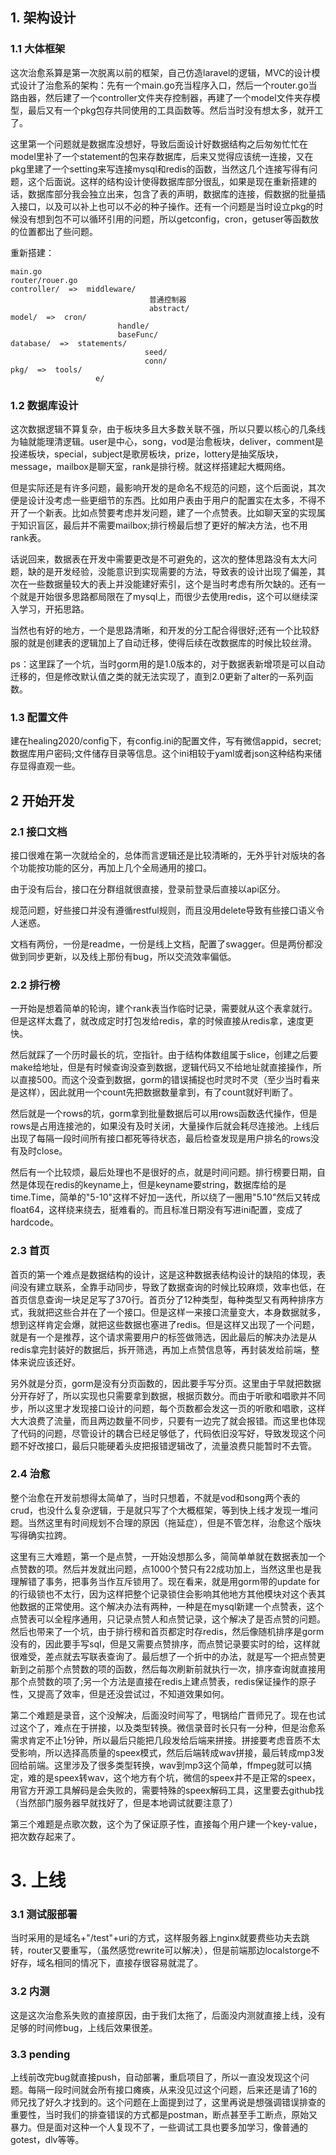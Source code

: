 ## 1. 架构设计

### 1.1 大体框架

这次治愈系算是第一次脱离以前的框架，自己仿造laravel的逻辑，MVC的设计模式设计了治愈系的架构：先有一个main.go充当程序入口，然后一个router.go当路由器，然后建了一个controller文件夹存控制器，再建了一个model文件夹存模型，最后又有一个pkg包存共同使用的工具函数等。然后当时没有想太多，就开工了。

这里第一个问题就是数据库没想好，导致后面设计好数据结构之后匆匆忙忙在model里补了一个statement的包来存数据库，后来又觉得应该统一连接，又在pkg里建了一个setting来写连接mysql和redis的函数，当然这几个连接写得有问题，这个后面说。这样的结构设计使得数据库部分很乱，如果是现在重新搭建的话，数据库部分我会独立出来，包含了表的声明，数据库的连接，假数据的批量插入接口，以及可以补上也可以不必的种子操作。还有一个问题是当时设立pkg的时候没有想到包不可以循环引用的问题，所以getconfig，cron，getuser等函数放的位置都出了些问题。

重新搭建：

```
main.go
router/rouer.go
controller/  =>  middleware/
                               普通控制器
                               abstract/
model/  =>  cron/
                        handle/
                        baseFunc/
database/  =>  statements/
							  seed/
                              conn/
pkg/  =>  tools/
                   e/
```

### 1.2 数据库设计

这次数据逻辑不算复杂，由于板块多且大多数关联不强，所以只要以核心的几条线为轴就能理清逻辑。user是中心，song，vod是治愈板块，deliver，comment是投递板块，special，subject是歌房板块，prize，lottery是抽奖版块，message，mailbox是聊天室，rank是排行榜。就这样搭建起大概网络。

但是实际还是有许多问题，最影响开发的是命名不规范的问题，这个后面说，其次便是设计没考虑一些更细节的东西。比如用户表由于用户的配置实在太多，不得不开了一个新表。比如点赞要考虑并发问题，建了一个点赞表。比如聊天室的实现属于知识盲区，最后并不需要mailbox;排行榜最后想了更好的解决方法，也不用rank表。

话说回来，数据表在开发中需要更改是不可避免的，这次的整体思路没有太大问题，缺的是开发经验，没能意识到实现需要的方法，导致表的设计出现了偏差，其次在一些数据量较大的表上并没能建好索引，这个是当时考虑有所欠缺的。还有一个就是开始很多思路都局限在了mysql上，而很少去使用redis，这个可以继续深入学习，开拓思路。

当然也有好的地方，一个是思路清晰，和开发的分工配合得很好;还有一个比较舒服的就是创建表的逻辑加上了自动迁移，使得后续在改数据库的时候比较丝滑。

ps：这里踩了一个坑，当时gorm用的是1.0版本的，对于数据表新增项是可以自动迁移的，但是修改默认值之类的就无法实现了，直到2.0更新了alter的一系列函数。

### 1.3 配置文件

建在healing2020/config下，有config.ini的配置文件，写有微信appid，secret;数据库用户密码;文件储存目录等信息。这个ini相较于yaml或者json这种结构来储存显得直观一些。

## 2 开始开发

### 2.1 接口文档

接口很难在第一次就给全的，总体而言逻辑还是比较清晰的，无外乎针对版块的各个功能按功能的区分，再加上几个全局通用的接口。

由于没有后台，接口在分群组就很直接，登录前登录后直接以api区分。

规范问题，好些接口并没有遵循restful规则，而且没用delete导致有些接口语义令人迷惑。

文档有两份，一份是readme，一份是线上文档，配置了swagger。但是两份都没做到同步更新，以及线上那份有bug，所以交流效率偏低。

### 2.2 排行榜

一开始是想着简单的轮询，建个rank表当作临时记录，需要就从这个表拿就行。但是这样太蠢了，就改成定时打包发给redis，拿的时候直接从redis拿，速度更快。

然后就踩了一个历时最长的坑，空指针。由于结构体数组属于slice，创建之后要make给地址，但是有时候查询没查到数据，逻辑代码又不给地址就直接操作，所以直接500。而这个没查到数据，gorm的错误捕捉也时灵时不灵（至少当时看来是这样），因此就用一个count先把数据数量拿到，有了count就好判断了。

然后就是一个rows的坑，gorm拿到批量数据后可以用rows函数迭代操作，但是rows是占用连接池的，如果没有及时关闭，大量操作后就会耗尽连接池。上线后出现了每隔一段时间所有接口都死等待状态，最后检查发现是用户排名的rows没有及时close。

然后有一个比较烦，最后处理也不是很好的点，就是时间问题。排行榜要日期，自然是体现在redis的keyname上，但是keyname要string，数据库给的是time.Time，简单的"5-10"这样不好加一迭代，所以绕了一圈用"5.10"然后又转成float64，这样绕来绕去，挺难看的。而且标准日期没有写进ini配置，变成了hardcode。

### 2.3 首页

首页的第一个难点是数据结构的设计，这是这种数据表结构设计的缺陷的体现，表间没有建立联系，全靠手动同步，导致了数据查询的时候比较麻烦，效率也低，在首页信息查询一块足足写了370行。首页分了12种类型，每种类型又有两种排序方式，我就把这些合并在了一个接口。但是这样一来接口流量变大，本身数据就多，想到这样肯定会爆，就把这些数据也塞进了redis。但是这样又出现了一个问题，就是有一个是推荐，这个请求需要用户的标签做筛选，因此最后的解决办法是从redis拿完封装好的数据后，拆开筛选，再加上点赞信息等，再封装发给前端，整体来说应该还好。

另外就是分页，gorm是没有分页函数的，因此要手写分页。这里由于早就把数据分开存好了，所以实现也只需要拿到数据，根据页数分。而由于听歌和唱歌并不同步，所以这里才发现接口设计的问题，每个页数都会发这一页的听歌和唱歌，这样大大浪费了流量，而且两边数量不同步，只要有一边完了就会报错。而这里也体现了代码的问题，尽管设计的耦合已经足够低了，代码依旧没写好，导致发现这个问题不好改接口，最后只能硬着头皮把报错逻辑改了，流量浪费只能暂时不去管。

### 2.4 治愈

整个治愈在开发前想得太简单了，当时只想着，不就是vod和song两个表的crud，也没什么复杂逻辑，于是就只写了个大概框架，等到快上线才发现一堆问题。当然这里有时间规划不合理的原因（拖延症），但是不管怎样，治愈这个版块写得确实拉跨。

这里有三大难题，第一个是点赞，一开始没想那么多，简简单单就在数据表加一个点赞数的项。然后并发就出问题，点1000个赞只有22成功加上，当然这里也是我理解错了事务，把事务当作互斥锁用了。现在看来，就是用gorm带的update for的行级锁也不太行，因为这样把整个记录锁住会影响其他地方其他模块对这个表其他数据的正常使用。这个解决办法有两种，一种是在mysql新建一个点赞表，这个点赞表可以全程序通用，只记录点赞人和点赞记录，这个解决了是否点赞的问题。然后也带来了一个坑，由于排行榜和首页都定时存redis，然后像随机排序是gorm没有的，因此要手写sql，但是又需要点赞排序，而点赞记录要实时的给，这样就很难受，差点就去写联表查询了。最后想了一个折中的办法，就是写一个把点赞更新到之前那个点赞数的项的函数，然后每次刷新前就执行一次，排序查询就直接用那个点赞数的项了;另一个方法是直接在redis上建点赞表，redis保证操作的原子性，又提高了效率，但是还没尝试过，不知道效果如何。

第二个难题是录音，这个没解决，后面没时间写了，甩锅给广晋师兄了。现在也试过这个了，难点在于拼接，以及类型转换。微信录音时长只有一分种，但是治愈系需求肯定不止1分钟，所以最后只能把几段发给后端来拼接。拼接要考虑音质不太受影响，所以选择高质量的speex模式，然后后端转成wav拼接，最后转成mp3发回给前端。这里涉及了很多类型转换，wav到mp3这个简单，ffmpeg就可以搞定，难的是speex转wav，这个地方有个坑，微信的speex并不是正常的speex，用官方开源工具解码是会失败的，需要特殊的speex解码工具，这里要去github找（当然部门服务器早就找好了，但是本地调试就要注意了）

第三个难题是点歌次数，这个为了保证原子性，直接每个用户建一个key-value，把次数存起来了。

# 3. 上线

### 3.1 测试服部署

当时采用的是域名+"/test"+uri的方式，这样服务器上nginx就要费些功夫去跳转，router又要重写，（虽然感觉rewrite可以解决），但是前端那边localstorge不好存，域名相同的情况下，直接存很容易就混了。

### 3.2 内测

这是这次治愈系失败的直接原因，由于我们太拖了，后面没内测就直接上线，没有足够的时间修bug，上线后效果很差。

### 3.3 pending

上线前改完bug就直接push，自动部署，重启项目了，所以一直没发现这个问题。每隔一段时间就会所有接口瘫痪，从来没见过这个问题，后来还是请了16的师兄找了好久才找到的。这个问题在上面提到过了，这里再说是想强调错误排查的重要性，当时我们的排查错误的方式都是postman，断点甚至手工断点，原始又暴力。但是面对这种一个人复现不了，一些调试工具也要多加学习，像普通的gotest，dlv等等。